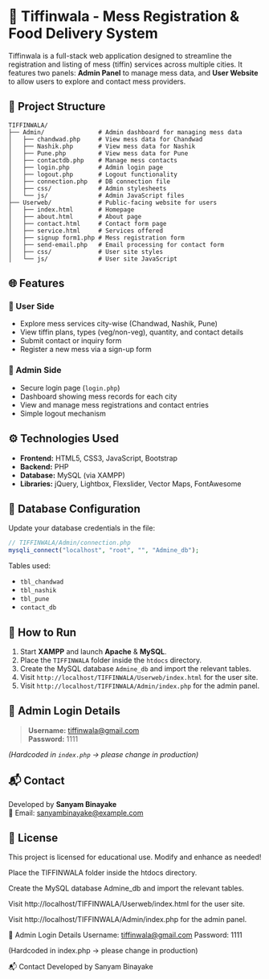 # 🥗 Tiffinwala - Mess Registration & Food Delivery System

Tiffinwala is a full-stack web application designed to streamline the registration and listing of mess (tiffin) services across multiple cities. It features two panels: **Admin Panel** to manage mess data, and **User Website** to allow users to explore and contact mess providers.

## 📁 Project Structure

```
TIFFINWALA/
├── Admin/               # Admin dashboard for managing mess data
│   ├── chandwad.php     # View mess data for Chandwad
│   ├── Nashik.php       # View mess data for Nashik
│   ├── Pune.php         # View mess data for Pune
│   ├── contactdb.php    # Manage mess contacts
│   ├── login.php        # Admin login page
│   ├── logout.php       # Logout functionality
│   ├── connection.php   # DB connection file
│   ├── css/             # Admin stylesheets
│   └── js/              # Admin JavaScript files
├── Userweb/             # Public-facing website for users
│   ├── index.html       # Homepage
│   ├── about.html       # About page
│   ├── contact.html     # Contact form page
│   ├── service.html     # Services offered
│   ├── signup form1.php # Mess registration form
│   ├── send-email.php   # Email processing for contact form
│   ├── css/             # User site styles
│   └── js/              # User site JavaScript
```

## 🌐 Features

### 👤 User Side
- Explore mess services city-wise (Chandwad, Nashik, Pune)
- View tiffin plans, types (veg/non-veg), quantity, and contact details
- Submit contact or inquiry form
- Register a new mess via a sign-up form

### 🔐 Admin Side
- Secure login page (`login.php`)
- Dashboard showing mess records for each city
- View and manage mess registrations and contact entries
- Simple logout mechanism

## ⚙️ Technologies Used

- **Frontend:** HTML5, CSS3, JavaScript, Bootstrap
- **Backend:** PHP
- **Database:** MySQL (via XAMPP)
- **Libraries:** jQuery, Lightbox, Flexslider, Vector Maps, FontAwesome

## 💾 Database Configuration

Update your database credentials in the file:
```php
// TIFFINWALA/Admin/connection.php
mysqli_connect("localhost", "root", "", "Admine_db");
```

Tables used:
- `tbl_chandwad`
- `tbl_nashik`
- `tbl_pune`
- `contact_db`

## 🚀 How to Run

1. Start **XAMPP** and launch **Apache** & **MySQL**.
2. Place the `TIFFINWALA` folder inside the `htdocs` directory.
3. Create the MySQL database `Admine_db` and import the relevant tables.
4. Visit `http://localhost/TIFFINWALA/Userweb/index.html` for the user site.
5. Visit `http://localhost/TIFFINWALA/Admin/index.php` for the admin panel.

## 🔐 Admin Login Details

> **Username:** tiffinwala@gmail.com  
> **Password:** 1111

*(Hardcoded in `index.php` → please change in production)*

## 📬 Contact

Developed by **Sanyam Binayake**  
📧 Email: [sanyambinayake@example.com](mailto:sanyambinayake@example.com)

## 📄 License

This project is licensed for educational use. Modify and enhance as needed!


Place the TIFFINWALA folder inside the htdocs directory.

Create the MySQL database Admine_db and import the relevant tables.

Visit http://localhost/TIFFINWALA/Userweb/index.html for the user site.

Visit http://localhost/TIFFINWALA/Admin/index.php for the admin panel.

🔐 Admin Login Details
Username: tiffinwala@gmail.com
Password: 1111

(Hardcoded in index.php → please change in production)

📬 Contact
Developed by Sanyam Binayake

